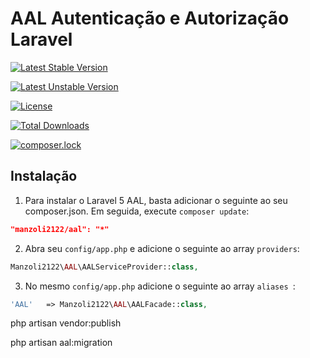 # AAL Autenticação e Autorização Laravel


[![Latest Stable Version](https://poser.pugx.org/manzoli2122/all/v/stable)](https://packagist.org/packages/manzoli2122/all)

[![Latest Unstable Version](https://poser.pugx.org/manzoli2122/all/v/unstable)](https://packagist.org/packages/manzoli2122/all)

[![License](https://poser.pugx.org/manzoli2122/all/license)](https://packagist.org/packages/manzoli2122/all)

[![Total Downloads](https://poser.pugx.org/manzoli2122/all/downloads)](https://packagist.org/packages/manzoli2122/all)


[![composer.lock](https://poser.pugx.org/manzoli2122/all/composerlock)](https://packagist.org/packages/manzoli2122/all)


## Instalação

1) Para instalar o Laravel 5 AAL, basta adicionar o seguinte ao seu  composer.json. Em seguida, execute `composer update`:

```json
"manzoli2122/aal": "*"
```

2) Abra seu `config/app.php`  e adicione o seguinte ao array  `providers`:

```php
Manzoli2122\AAL\AALServiceProvider::class,
```

3) No mesmo `config/app.php` adicione o seguinte ao array `aliases `: 

```php
'AAL'   => Manzoli2122\AAL\AALFacade::class,
```




php artisan vendor:publish



php artisan aal:migration